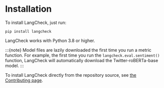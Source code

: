 # Installation

To install LangCheck, just run:

```
pip install langcheck
```

LangCheck works with Python 3.8 or higher.

:::{note}
Model files are lazily downloaded the first time you run a metric function. For example, the first time you run the ``langcheck.eval.sentiment()`` function, LangCheck will automatically download the Twitter-roBERTa-base model.
:::

To install LangCheck directly from the repository source, see [the Contributing page](contributing.md).
